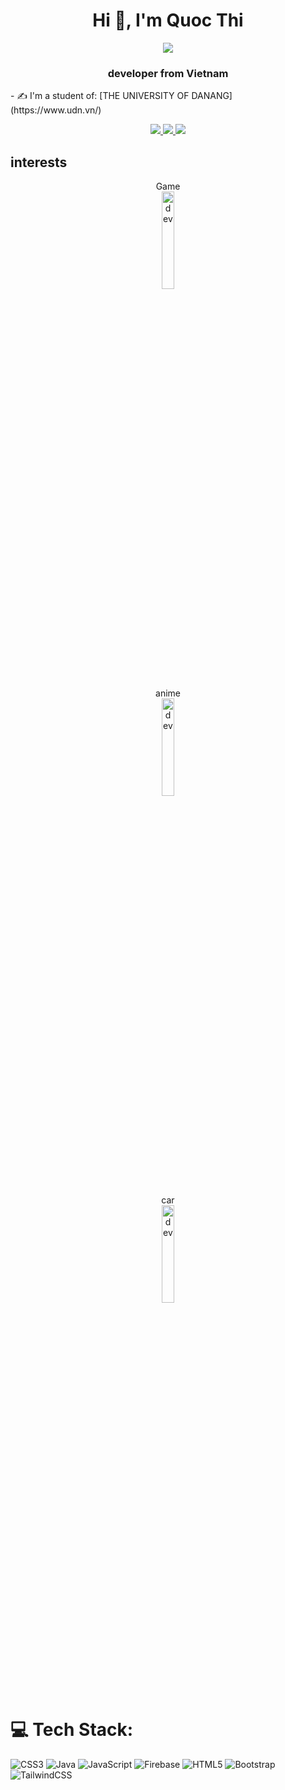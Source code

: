 
<h1 align="center">Hi 👋, I'm Quoc Thi </h1>
<p align="center"><img src="https://img.icons8.com/color/48/000000/vietnam-circular.png"/></p>
<h3 align="center"> developer from Vietnam </h3>
- ✍ I'm a student of: [THE UNIVERSITY OF DANANG] (https://www.udn.vn/)
<p align="center">
  
  <a href="https://www.facebook.com/profile.php?id=100077749772493" alt="Facebook">
    <img src="https://img.icons8.com/fluent/48/000000/facebook-new.png" target="_blank" />
  </a> 
  <a href="https://github.com/nthi2003" alt="Github">
    <img src="https://img.icons8.com/fluent/48/000000/github.png"/>
  </a> 
  <a href=https://mail.google.com/mail/u/0/#inbox" alt="Email">
    <img src="https://img.icons8.com/fluent/48/000000/mailing.png"  }/>
  </a>
                                                                  
## interests
  <p align="center"> 
     Game <br>
    <img src="https://i.pinimg.com/originals/c9/74/33/c974331d6c8bfe349a7c772b10936ee6.gif](https://media.giphy.com/media/4ilFRqgbzbx4c/giphy.gif" alt="dev" width="20%"/>
      </p>
      <p align="center">
      anime <br>
     <img src="https://media.giphy.com/media/naiatn5LxTOsU/giphy.gif" alt="dev" width="20%"/>
      </p>
         <p align="center">
      car <br>
     <img src="https://media.giphy.com/media/mlBDoVLOGidEc/giphy.gif" alt="dev" width="20%"/>
      </p>


# 💻 Tech Stack:
![CSS3](https://img.shields.io/badge/css3-%231572B6.svg?style=for-the-badge&logo=css3&logoColor=white) ![Java](https://img.shields.io/badge/java-%23ED8B00.svg?style=for-the-badge&logo=java&logoColor=white) ![JavaScript](https://img.shields.io/badge/javascript-%23323330.svg?style=for-the-badge&logo=javascript&logoColor=%23F7DF1E) ![Firebase](https://img.shields.io/badge/firebase-%23039BE5.svg?style=for-the-badge&logo=firebase) ![HTML5](https://img.shields.io/badge/html5-%23E34F26.svg?style=for-the-badge&logo=html5&logoColor=white) ![Bootstrap](https://img.shields.io/badge/bootstrap-%23563D7C.svg?style=for-the-badge&logo=bootstrap&logoColor=white) ![TailwindCSS](https://img.shields.io/badge/tailwindcss-%2338B2AC.svg?style=for-the-badge&logo=tailwind-css&logoColor=white)

  </p>

